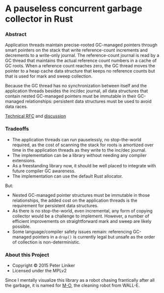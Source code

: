 # A pauseless concurrent garbage collector in Rust

### Abstract

Application threads maintain precise-rooted GC-managed pointers through smart
pointers on the stack that write reference-count increments and decrements to a
write-only journal. The reference-count journal is read by a GC thread that
maintains the actual reference count numbers in a cache of GC roots. When a
reference count reaches zero, the GC thread moves the pointer to a heap cache
data structure that keeps no reference counts but that is used for mark and
sweep collection.

Because the GC thread has no synchronization between itself
and the application threads besides the inc/dec journal, all data structures
that contain nested GC-managed pointers must be immutable in their GC-managed
relationships: persistent data structures must be used to avoid data races.

[Technical RFC](https://github.com/pliniker/mo-gc/blob/master/doc/Project-RFC.md)
and [discussion](https://github.com/pliniker/mo-gc/issues/1)

### Tradeoffs

* The application threads can run pauselessly, no stop-the-world required, as
the cost of scanning the stack for roots is amortized over time in the
application threads as they write to the inc/dec journal.
* The implementation can be a library without needing any compiler extensions.
* As a freestanding library now, it should be well placed to integrate with
future compiler GC awareness.
* The implementation can use the default Rust allocator.

But:

* Nested GC-managed pointer structures must be immutable in those relationships,
the added cost on the application threads is the requirement for persistent
data structures.
* As there is no stop-the-world, even incremental, any form of copying
collector would be a challenge to implement. However, a number of
efficient improvements on straightforward mark and sweep are likely possible.
* Some language/compiler safety issues remain: referencing GC-managed pointers
in a `drop()` is currently legal but unsafe as the order of collection is
non-deterministic.

### About this Project

* Copyright &copy; 2015 Peter Liniker
* Licensed under the MPLv2

Since I mentally visualize this library as a robot chasing frantically
after all the garbage, it is named for [M-O](http://disney.wikia.com/wiki/M-O),
the cleaning robot from WALL-E.
